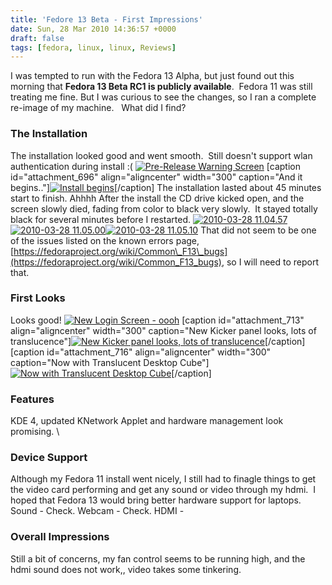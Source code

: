 ```yaml
---
title: 'Fedore 13 Beta - First Impressions'
date: Sun, 28 Mar 2010 14:36:57 +0000
draft: false
tags: [fedora, linux, linux, Reviews]
---
```


I was tempted to run with the Fedora 13 Alpha, but just found out this morning that **Fedora 13 Beta RC1 is publicly available**.  Fedora 11 was still treating me fine. But I was curious to see the changes, so I ran a complete re-image of my machine.   What did I find?

### The Installation

The installation looked good and went smooth.  Still doesn't support wlan authentication during install :( [![Pre-Release Warning Screen](https://blog.edwardawebb.com/wp-content/uploads/2010/03/2010-03-28-10.11.58-300x225.jpg "Pre-Release Warning")](https://blog.edwardawebb.com/wp-content/uploads/2010/03/2010-03-28-10.11.58.jpg) \[caption id="attachment_696" align="aligncenter" width="300" caption="And it begins.."\][![Install begins](https://blog.edwardawebb.com/wp-content/uploads/2010/03/2010-03-28-10.22.14-300x225.jpg "Install begins")](https://blog.edwardawebb.com/wp-content/uploads/2010/03/2010-03-28-10.22.14.jpg)\[/caption\]  The installation lasted about 45 minutes start to finish. Ahhhh After the install the CD drive kicked open, and the screen slowly died, fading from color to black very slowly.  It stayed totally black for several minutes before I restarted. [![](https://blog.edwardawebb.com/wp-content/uploads/2010/03/2010-03-28-11.04.57-150x150.jpg "2010-03-28 11.04.57")](https://blog.edwardawebb.com/wp-content/uploads/2010/03/2010-03-28-11.04.57.jpg)[![](https://blog.edwardawebb.com/wp-content/uploads/2010/03/2010-03-28-11.05.00-150x150.jpg "2010-03-28 11.05.00")](https://blog.edwardawebb.com/wp-content/uploads/2010/03/2010-03-28-11.05.00.jpg)[![](https://blog.edwardawebb.com/wp-content/uploads/2010/03/2010-03-28-11.05.10-150x150.jpg "2010-03-28 11.05.10")](https://blog.edwardawebb.com/wp-content/uploads/2010/03/2010-03-28-11.05.10.jpg) That did not seem to be one of the issues listed on the known errors page, [https://fedoraproject.org/wiki/Common\_F13\_bugs](https://fedoraproject.org/wiki/Common_F13_bugs), so I will need to report that.

### First Looks

Looks good! [![New Login Screen - oooh](https://blog.edwardawebb.com/wp-content/uploads/2010/03/2010-03-28-11.09.53-300x225.jpg "New Login Screen - oooh")](https://blog.edwardawebb.com/wp-content/uploads/2010/03/2010-03-28-11.09.53.jpg) \[caption id="attachment_713" align="aligncenter" width="300" caption="New Kicker panel looks, lots of translucence"\][![](https://blog.edwardawebb.com/wp-content/uploads/2010/03/2010-03-28-11.11.31-300x225.jpg "New Kicker panel looks, lots of translucence")](https://blog.edwardawebb.com/wp-content/uploads/2010/03/2010-03-28-11.11.31.jpg)\[/caption\] \[caption id="attachment_716" align="aligncenter" width="300" caption="Now with Translucent Desktop Cube"\][![Now with Translucent Desktop Cube](https://blog.edwardawebb.com/wp-content/uploads/2010/03/2010-03-28-11.27.43-300x225.jpg "Now with Translucent Desktop Cube")](https://blog.edwardawebb.com/wp-content/uploads/2010/03/2010-03-28-11.27.43.jpg)\[/caption\]

### Features

KDE 4, updated KNetwork Applet and hardware management look promising. \

### Device Support

Although my Fedora 11 install went nicely, I still had to finagle things to get the video card performing and get any sound or video through my hdmi.  I hoped that Fedora 13 would bring better hardware support for laptops. Sound - Check. Webcam - Check. HDMI -

### Overall Impressions

Still a bit of concerns, my fan control seems to be running high, and the hdmi sound does not work,, video takes some tinkering.
